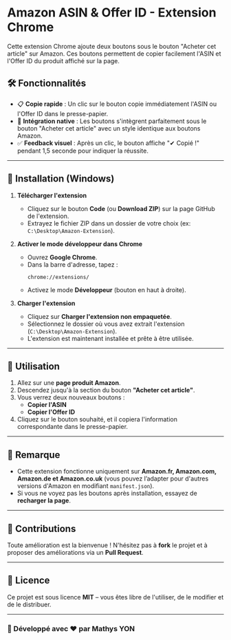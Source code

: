 # Amazon ASIN & Offer ID - Extension Chrome

Cette extension Chrome ajoute deux boutons sous le bouton "Acheter cet article" sur Amazon. Ces boutons permettent de copier facilement l'ASIN et l'Offer ID du produit affiché sur la page.

## 🛠 Fonctionnalités

- 📋 **Copie rapide** : Un clic sur le bouton copie immédiatement l'ASIN ou l'Offer ID dans le presse-papier.
- 🎨 **Intégration native** : Les boutons s'intègrent parfaitement sous le bouton "Acheter cet article" avec un style identique aux boutons Amazon.
- ✅ **Feedback visuel** : Après un clic, le bouton affiche "✔ Copié !" pendant 1,5 seconde pour indiquer la réussite.

---

## 📌 Installation (Windows)

1. **Télécharger l'extension**

   - Cliquez sur le bouton **Code** (ou **Download ZIP**) sur la page GitHub de l'extension.
   - Extrayez le fichier ZIP dans un dossier de votre choix (ex: `C:\Desktop\Amazon-Extension`).

2. **Activer le mode développeur dans Chrome**

   - Ouvrez **Google Chrome**.
   - Dans la barre d'adresse, tapez :
     ```
     chrome://extensions/
     ```
   - Activez le mode **Développeur** (bouton en haut à droite).

3. **Charger l'extension**
   - Cliquez sur **Charger l'extension non empaquetée**.
   - Sélectionnez le dossier où vous avez extrait l'extension (`C:\Desktop\Amazon-Extension`).
   - L'extension est maintenant installée et prête à être utilisée.

---

## 🎯 Utilisation

1. Allez sur une **page produit Amazon**.
2. Descendez jusqu'à la section du bouton **"Acheter cet article"**.
3. Vous verrez deux nouveaux boutons :
   - **Copier l'ASIN**
   - **Copier l'Offer ID**
4. Cliquez sur le bouton souhaité, et il copiera l'information correspondante dans le presse-papier.

---

## 📢 Remarque

- Cette extension fonctionne uniquement sur **Amazon.fr, Amazon.com, Amazon.de et Amazon.co.uk** (vous pouvez l’adapter pour d'autres versions d'Amazon en modifiant `manifest.json`).
- Si vous ne voyez pas les boutons après installation, essayez de **recharger la page**.

---

## 🚀 Contributions

Toute amélioration est la bienvenue ! N'hésitez pas à **fork** le projet et à proposer des améliorations via un **Pull Request**.

---

## 📜 Licence

Ce projet est sous licence **MIT** – vous êtes libre de l'utiliser, de le modifier et de le distribuer.

---

### 🔗 Développé avec ❤️ par Mathys YON
